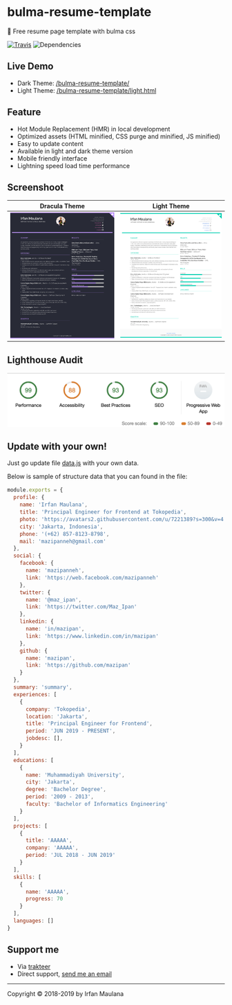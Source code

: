 # bulma-resume-template

💼 Free resume page template with bulma css

[![Travis](https://img.shields.io/travis/mazipan/bulma-resume-template.svg)](https://travis-ci.org/mazipan/bulma-resume-template) ![Dependencies](https://img.shields.io/david/mazipan/bulma-resume-template.svg)

## Live Demo

+ Dark Theme: [/bulma-resume-template/](https://mazipan.github.io/bulma-resume-template/)
+ Light Theme: [/bulma-resume-template/light.html](https://mazipan.github.io/bulma-resume-template/light.html)

## Feature

+ Hot Module Replacement (HMR) in local development
+ Optimized assets (HTML minified, CSS purge and minified, JS minified)
+ Easy to update content
+ Available in light and dark theme version
+ Mobile friendly interface
+ Lightning speed load time performance

## Screenshoot

|              Dracula Theme          |              Light Theme          |
| :---------------------------------: | :-------------------------------: |
| ![Dracula](screenshoot-dracula.png) | ![Light](screenshoot-light.png)   |

## Lighthouse Audit

![Audit](screenshoot-lighthouse.png)

## Update with your own!

Just go update file [data.js](https://github.com/mazipan/bulma-resume-template/blob/master/src/data.js) with your own data.

Below is sample of structure data that you can found in the file:

```javascript
module.exports = {
  profile: {
    name: 'Irfan Maulana',
    title: 'Principal Engineer for Frontend at Tokopedia',
    photo: 'https://avatars2.githubusercontent.com/u/7221389?s=300&v=4', // 300x300px
    city: 'Jakarta, Indonesia',
    phone: '(+62) 857-8123-8798',
    mail: 'mazipanneh@gmail.com'
  },
  social: {
    facebook: {
      name: 'mazipanneh',
      link: 'https://web.facebook.com/mazipanneh'
    },
    twitter: {
      name: '@maz_ipan',
      link: 'https://twitter.com/Maz_Ipan'
    },
    linkedin: {
      name: 'in/mazipan',
      link: 'https://www.linkedin.com/in/mazipan'
    },
    github: {
      name: 'mazipan',
      link: 'https://github.com/mazipan'
    }
  },
  summary: 'summary',
  experiences: [
    {
      company: 'Tokopedia',
      location: 'Jakarta',
      title: 'Principal Engineer for Frontend',
      period: 'JUN 2019 - PRESENT',
      jobdesc: [],
    }
  ],
  educations: [
    {
      name: 'Muhammadiyah University',
      city: 'Jakarta',
      degree: 'Bachelor Degree',
      period: '2009 - 2013',
      faculty: 'Bachelor of Informatics Engineering'
    }
  ],
  projects: [
    {
      title: 'AAAAA',
      company: 'AAAAA',
      period: 'JUL 2018 - JUN 2019'
    }
  ],
  skills: [
    {
      name: 'AAAAA',
      progress: 70
    }
  ],
  languages: []
}
```

## Support me

- Via [trakteer](https://trakteer.id/mazipan)
- Direct support, [send me an email](mailto:mazipanneh@gmail.com)

-----

Copyright © 2018-2019 by Irfan Maulana
